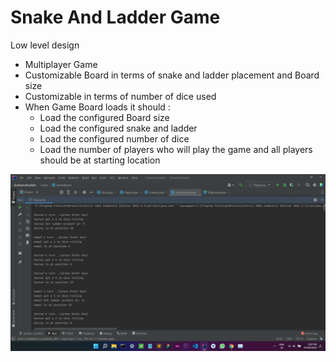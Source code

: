 # Snake And Ladder Game
  Low level design
  
  * Multiplayer Game
  * Customizable Board in terms of snake and ladder placement and Board size
  * Customizable in terms of number of dice used
  * When Game Board loads it should : 
    - Load the configured Board size
    - Load the configured snake and ladder
    - Load the configured number of dice
    - Load the number of players who will play the game and all players should be at starting location

![screenshot](https://github.com/sourav2002/System-Design/blob/master/SnakeAndLadder/ss.png)
